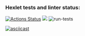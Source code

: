### Hexlet tests and linter status:
[![Actions Status](https://github.com/Herman2201/backend-project-lvl1/workflows/hexlet-check/badge.svg)](https://github.com/Herman2201/backend-project-lvl1/actions)
<a href="https://codeclimate.com/github/codeclimate/codeclimate/maintainability"><img src="https://api.codeclimate.com/v1/badges/a99a88d28ad37a79dbf6/maintainability" /></a>
![run-tests](https://github.com/afiskon/go-rest-service-example/workflows/run-tests/badge.svg)

[![asciicast](https://asciinema.org/a/GjNm4PXGl6LyTsivTjRoLZW37.svg)](https://asciinema.org/a/GjNm4PXGl6LyTsivTjRoLZW37)